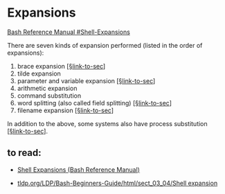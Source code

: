 # Expansions 

[Bash Reference Manual #Shell-Expansions](https://www.gnu.org/software/bash/manual/html_node/Shell-Expansions.html) 

There are seven kinds of expansion performed (listed in the order of expansions):

1. brace expansion  [[§link-to-sec](./brace-expansion/README.md)]
2. tilde expansion
3. parameter and variable expansion [[§link-to-sec](./parameter-n-variable-expansion/README.md)]
4. arithmetic expansion
5. command substitution 
6. word splitting (also called field splitting) [[§link-to-sec](./word-splitting/README.md)]
7. filename expansion [[§link-to-sec](./filename-expansion/README.md)]

In addition to the above, some systems also have process substitution [[§link-to-sec](./process-substitution/README.md)].



## to read: 

- [Shell Expansions (Bash Reference Manual)](https://www.gnu.org/software/bash/manual/html_node/Shell-Expansions.html)

-  [tldp.org/LDP/Bash-Beginners-Guide/html/sect_03_04/Shell expansion](https://tldp.org/LDP/Bash-Beginners-Guide/html/sect_03_04.html) 